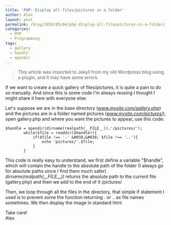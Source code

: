 ```yaml
---
title: 'PHP: Display all files/pictures in a folder'
author: Alex
layout: post
permalink: /blog/2010/05/04/php-display-all-filespictures-in-a-folder/
categories:
  - PHP
  - Programming
tags:
  - gallery
  - handle
  - opendir
--- 
```


> This article was imported to Jekyll from my old Wordpress blog using a plugin, and it may have some errors.

If we want to create a quick gallery of files/pictures, it is quite a pain to do so manually. And since this is some code I\'m always reusing I thought I might share it here with everyone else:

Let\'s suppose we are in the base directory (*www.mysite.com/gallery.php*) and the pictures are in a folder named pictures (*www.mysite.com/pictures/*), open gallery.php and where you want the pictures to appear, use this code:

    $handle = opendir(dirname(realpath(__FILE__)).'/pictures/');
    		while($file = readdir($handle)){
    			if($file !== '.' &#038;&#038; $file !== '..'){
    				echo 'pictures/'.$file;
    			}
    		}

This code is really easy to understand, we first define a variable \"$handle\", which will contain the handle to the absolute path of the folder (I always go for absolute paths since I find them much safer)  
*dirname(realpath(\_\_FILE\_\_))* returns the absolute path to the current file (gallery.php) and then we add to the end of it /pictures/

Then, we loop through all the files in the directory, that simple if statement I used is to prevent some the function returning . or .. as file names sometimes. We then display the image in standard html

Take care!  
Alex